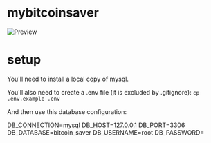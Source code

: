 # mybitcoinsaver

![Preview](https://lh4.googleusercontent.com/PD8a5-P4aUmDojA93HdCKiIQLwJkntyjvVtK7Ycsfo9VOhUsz0z3gN5vKQvhSDnyKtMMkbZVbAqaBok4lO4D=w3028-h1614-rw)

# setup

You'll need to install a local copy of mysql.

You'll also need to create a .env file (it is excluded by .gitignore):
`cp .env.example .env`

And then use this database configuration:

DB_CONNECTION=mysql
DB_HOST=127.0.0.1
DB_PORT=3306
DB_DATABASE=bitcoin_saver
DB_USERNAME=root
DB_PASSWORD=


